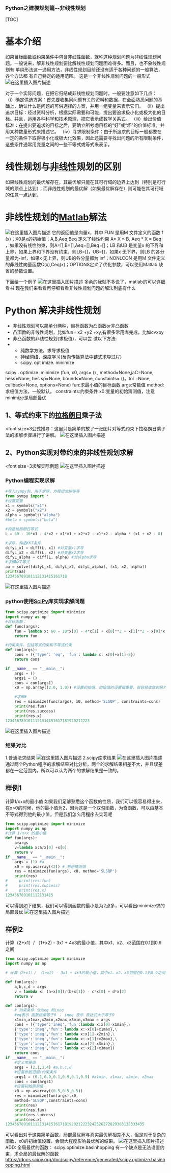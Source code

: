 ### Python之建模规划篇--非线性规划

[TOC]



# 基本介绍

如果目标函数或约束条件中包含非线性函数，就称这种规划问题为非线性规划问
题。一般说来，解非线性规划要比解线性规划问题困难得多。而且，也不象线性规划有
单纯形法这一通用方法，非线性规划目前还没有适于各种问题的一般算法，各个方法都
有自己特定的适用范围。
这是一个非线性规划问题的一般形式
![在这里插入图片描述](https://img-blog.csdnimg.cn/2021012209520010.png?x-oss-process=image/watermark,type_ZmFuZ3poZW5naGVpdGk,shadow_10,text_aHR0cHM6Ly9ibG9nLmNzZG4ubmV0L3dlaXhpbl80NTUwODI2NQ==,size_16,color_FFFFFF,t_70)

对于一个实际问题，在把它归结成非线性规划问题时，一般要注意如下几点：
（i）确定供选方案：首先要收集同问题有关的资料和数据，在全面熟悉问题的基础上，确认什么是问题的可供选择的方案，并用一组变量来表示它们。
（ii）提出追求目标：经过资料分析，根据实际需要和可能，提出要追求极小化或极大化的目标。并且，运用各种科学和技术原理，把它表示成数学关系式。
（iii）给出价值标准：在提出要追求的目标之后，要确立所考虑目标的“好”或“坏”的价值标准，并用某种数量形式来描述它。
（iv）寻求限制条件：由于所追求的目标一般都要在一定的条件下取得极小化或极大化效果，因此还需要寻找出问题的所有限制条件，这些条件通常用变量之间的一些不等式或等式来表示。

# 线性规划与[非线性](https://so.csdn.net/so/search?q=非线性&spm=1001.2101.3001.7020)规划的区别

如果线性规划的最优解存在，其最优解只能在其可行域的边界上达到（特别是可行域的顶点上达到）；而非线性规划的最优解（如果最优解存在）则可能在其可行域的任意一点达到。

# 非线性规划的[Matlab](https://so.csdn.net/so/search?q=Matlab&spm=1001.2101.3001.7020)解法

![在这里插入图片描述](https://img-blog.csdnimg.cn/20210122095351951.png?x-oss-process=image/watermark,type_ZmFuZ3poZW5naGVpdGk,shadow_10,text_aHR0cHM6Ly9ibG9nLmNzZG4ubmV0L3dlaXhpbl80NTUwODI2NQ==,size_16,color_FFFFFF,t_70)
它的返回值是向量x，其中 FUN 是用M 文件定义的函数 f (x)；X0是x的初始值；A,B,Aeq,Beq 定义了线性约束 A* X ≤ B, Aeq * X = Beq ，如果没有线性约束，则A=[],B=[],Aeq=[],Beq=[]；LB 和UB 是变量x 的下界和上界，如果上界和下界没有约束，则LB=[]，UB=[]，如果x 无下界，则LB 的各分量都为-inf，如果x 无上界，则UB的各分量都为 inf；NONLCON 是用M 文件定义的非线性向量函数C(x),Ceq(x)；OPTIONS定义了优化参数，可以使用Matlab 缺省的参数设置。

下面给一个例子
![在这里插入图片描述](https://img-blog.csdnimg.cn/2021012209550512.png?x-oss-process=image/watermark,type_ZmFuZ3poZW5naGVpdGk,shadow_10,text_aHR0cHM6Ly9ibG9nLmNzZG4ubmV0L3dlaXhpbl80NTUwODI2NQ==,size_16,color_FFFFFF,t_70)
多余的我就不多说了，matlab的可以详细看书
现在我们来看看再仔细看看非线性规划问题的解法到底有什么

# Python 解决非线性规划

- 非线性规划可以简单分两种，目标函数为凸函数or非凸函数
- 凸函数的非线性规划，比如fun= x2 +y2 +xy,有很多常用库完成，比如cvxpy
- 非凸函数的非线性规划(求极值)，可以尝 试以下方法:
- - 纯数学方法，求导求极值
  - 神经网络、深度学习(反向传播算法中链式求导过程)
  - scipy. opt imize. minimize

scipy . optimize .minimize (fun, x0, args= () , method=None,jaC=None, hess=None, hes sp=None, bounds=None, constaints= ()，tol =None, callback=None, options=None)
fun:求最小值的目标函数
args:常数值
method:求极值方法，一般默认。
constraints:约束条件
x0:变量的初始猜测值，注意minimize是局部最优

## 1、等式约束下的[拉格朗日](https://so.csdn.net/so/search?q=拉格朗日&spm=1001.2101.3001.7020)乘子法

<font size=3公式推导：这里只是简单的放了一张图片对等式约束下拉格朗日乘子法的求解步骤进行了讲解。
![在这里插入图片描述](https://img-blog.csdnimg.cn/20210122102214400.png?x-oss-process=image/watermark,type_ZmFuZ3poZW5naGVpdGk,shadow_10,text_aHR0cHM6Ly9ibG9nLmNzZG4ubmV0L3dlaXhpbl80NTUwODI2NQ==,size_16,color_FFFFFF,t_70)

## 2、Python实现对带约束的非线性规划求解

<font size=3求解实际例题
![在这里插入图片描述](https://img-blog.csdnimg.cn/20210122102226260.png)

### Python编程实现求解

```python
#导入sympy包，用于求导，方程组求解等等
from sympy import *
#设置变量
x1 = symbols("x1")
x2 = symbols("x2")
alpha = symbols("alpha")
#beta = symbols("beta")

#构造拉格朗日等式
L = 60 - 10*x1 - 4*x2 + x1*x1 + x2*x2 - x1*x2 - alpha * (x1 + x2 - 8)

#求导，构造KKT条件
difyL_x1 = diff(L, x1) #对变量x1求导
difyL_x2 = diff(L, x2) #对变量x2求导
difyL_alpha = diff(L, alpha) #对alpha求导
#求解KKT等式
aa = solve([difyL_x1, difyL_x2, difyL_alpha], [x1, x2, alpha])
print(aa)
123456789101112131415161718
```

![在这里插入图片描述](https://img-blog.csdnimg.cn/20210122102415789.png)

### python使用[SciPy](https://so.csdn.net/so/search?q=SciPy&spm=1001.2101.3001.7020)库实现求解问题

```python
from scipy.optimize import minimize
import numpy as np
#目标函数：
def func(args):
    fun = lambda x: 60 - 10*x[0] - 4*x[1] + x[0]**2 + x[1]**2 - x[0]*x[1] 
    return fun

#约束条件，包括等式约束和不等式约束
def con(args):
    cons = ({'type': 'eq', 'fun': lambda x: x[0]+x[1]-8})
    return cons

if __name__ == "__main__":
    args = ()
    args1 = ()
    cons = con(args1)
    x0 = np.array((2.0, 1.0)) #设置初始值，初始值的设置很重要，很容易收敛到另外的极值点中，建议多试几个值

    #求解#
    res = minimize(func(args), x0, method='SLSQP', constraints=cons)
    print(res.fun)
    print(res.success)
    print(res.x)
1234567891011121314151617181920212223
```

![在这里插入图片描述](https://img-blog.csdnimg.cn/20210122102500504.png)

### 结果对比

1.普通法求结果
![在这里插入图片描述](https://img-blog.csdnimg.cn/20210122102415789.png)
2.scipy库求结果
![在这里插入图片描述](https://img-blog.csdnimg.cn/20210122102538457.png)
通过两个Python程序的求解结果对比分析，两个的求解结果相差不大，并且误差都在一定范围内，所以可以认为两个的求解结果是一致的。

## 样例1

计算1/x+x的最小值
如果我们足够熟悉这个函数的性质，我们可以很容易得出来，在x>0的时候，他的最小值为2，因为这是一个双勾函数，为奇函数，可以由基本不等式得到他的最小值，但是我们怎么用程序去实现呢

```python
from scipy.optimize import minimize
import numpy as np
#计算 1/x+x 的最小值
def fun(args):
    a=args
    v=lambda x:a/x[0] +x[0]
    return v
if __name__ == "__main__":
    args = (1) #a
    x0 = np.asarray((2)) # 初始猜测值
    res = minimize(fun(args), x0, method='SLSQP')
    print(res)
#     print(res.fun)
#     print(res.success)
#     print(res.x)
123456789101112131415
```

可以得到如下结果，我们可以得到函数的最小是为2点多，可以看出minimize求的局部最优
![在这里插入图片描述](https://img-blog.csdnimg.cn/20210122100515519.png?x-oss-process=image/watermark,type_ZmFuZ3poZW5naGVpdGk,shadow_10,text_aHR0cHM6Ly9ibG9nLmNzZG4ubmV0L3dlaXhpbl80NTUwODI2NQ==,size_16,color_FFFFFF,t_70)

## 样例2

计算（2+x1）/ （1+x2) - 3x1 + 4x3的最小值，其中x1、x2、x3范围在0.1到0.9之间

```python
from scipy.optimize import minimize
import numpy as np

# 计算（2+x1）/ （1+x2) - 3x1 + 4x3的最小值，其中x1、x2、x3范围在0.1到0.9之间

def fun(args):
    a,b,c,d = args
    v = lambda x: (a+x[0])/(b+x[1]) - c*x[0] + d*x[2]
    return v

def con(args):
    # 约束条件 分为eq 和ineq
    #eq表示 函数结果等于0 ； ineq 表示 表达式大于等于0
    x1min,x1max,x2min,x2max,x3min,x3max = args
    cons = ({'type':'ineq','fun':lambda x:x[0]-x1min},\
    {'type':'ineq','fun': lambda x:-x[0]+x1max},\
    {'type':'ineq','fun': lambda x:x[1]-x2min},\
    {'type':'ineq','fun': lambda x:-x[1]+x2max},\
    {'type':'ineq','fun': lambda x:x[2]-x3min},\
    {'type':'ineq','fun': lambda x:-x[2]+x3max})
    return cons
if __name__ == "__main__":
    #定义常量值
    args = (2,1,3,4) #a,b,c,d
    #设置参数范围/约束条件
    args1 = (0.1,0.9,0.1,0.9,0.1,0.9) #x1min, x1max, x2min, x2max
    cons = con(args1)
    #设置初始猜测值
    x0 = np.asarray((0.5,0.5,0.5))
    res = minimize(fun(args),x0,
    method='SLSQP',constraints=cons)
    print(res)
    print(res.fun)
    print(res.success)
    print(res.x)
1234567891011121314151617181920212223242526272829303132333435
```

可以看出对于这类简单函数，局部最优解与真实最优解相差不大，但是对于复杂的函数，x0的初始值设置，会很大程度影响最优解的结果。
![在这里插入图片描述](https://img-blog.csdnimg.cn/20210122101422555.png?x-oss-process=image/watermark,type_ZmFuZ3poZW5naGVpdGk,shadow_10,text_aHR0cHM6Ly9ibG9nLmNzZG4ubmV0L3dlaXhpbl80NTUwODI2NQ==,size_16,color_FFFFFF,t_70)
ADD:
全局最优的函数： scipy.optimize.basinhopping
有一个缺点是无法设置约束，求全局的最优解的函数
https://docs.scipy.org/doc/scipy/reference/generated/scipy.optimize.basinhopping.html